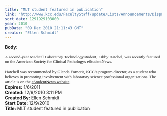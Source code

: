 ```yaml
---
title: "MLT student featured in publication"
link: "http://www.kcc.edu/FacultyStaff/update/Lists/Announcements/DispForm.aspx?ID=34"
sort_date: 1291929103000
year: 2010
pubDate: "09 Dec 2010 21:11:43 GMT"
creator: "Ellen Schmidt"
---
```


<div><b>Body:</b> <div class=ExternalClass603ABE8E37A546C493D157E3DEF721D9><div>
<p class=MsoNormal style="margin:0in 0in 0pt"><span style="font-size:10pt;font-family:'Tahoma','sans-serif'"> </span></p>
<p class=MsoNormal style="margin:0in 0in 0pt"><span style="font-size:10pt;font-family:'Tahoma','sans-serif'">A second-year Medical Laboratory Technology student, Libby Hatchel, was recently featured on the American Society for Clinical Pathology's eStudentNews.</span></p>
<p class=MsoNormal style="margin:0in 0in 0pt"><span style="font-size:10pt;font-family:'Tahoma','sans-serif'"></span> </p>
<p class=MsoNormal style="margin:0in 0in 0pt"><span style="font-size:10pt;font-family:'Tahoma','sans-serif'">Hatchell was recommended by Glenda Forneris, KCC’s program director, as a student who believes in promoting involvement with laboratory science professional organizations. The article is on the <a href="http://www.ascp.org/FunctionalNavigation/membership/Students/Libby-Hatchel-ASCP-Student-Member.aspx">eStudentNews website</a>.</span></p></div></div></div>
<div><b>Expires:</b> 1/6/2011</div>
<div><b>Created:</b> 12/9/2010 3:11 PM</div>
<div><b>Created By:</b> Ellen Schmidt</div>
<div><b>Start Date:</b> 12/9/2010</div>
<div><b>Title:</b> MLT student featured in publication</div>
